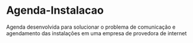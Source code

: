 # Agenda-Instalacao
Agenda desenvolvida para solucionar o problema de comunicação e agendamento das instalações em uma empresa de provedora de internet
